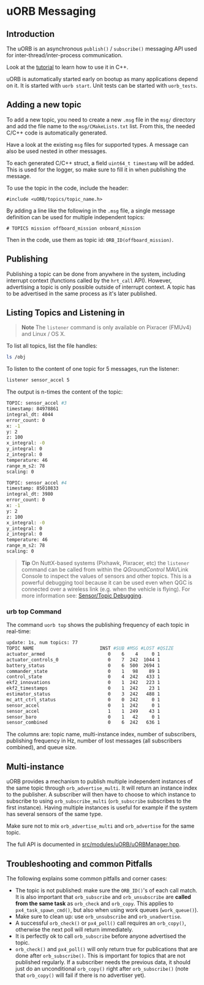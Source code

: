 # uORB Messaging

## Introduction

The uORB is an asynchronous `publish()` / `subscribe()` messaging API used for
inter-thread/inter-process communication.

Look at the [tutorial](../tutorials/tutorial_hello_sky.md) to learn how to use it in C++.

uORB is automatically started early on bootup as many applications depend on it.
It is started with `uorb start`. Unit tests can be started with `uorb_tests`.

## Adding a new topic

To add a new topic, you need to create a new `.msg` file in the `msg/`
directory and add the file name to the `msg/CMakeLists.txt` list. From this,
the needed C/C++ code is automatically generated.

Have a look at the existing `msg` files for supported types. A message can also
be used nested in other messages.

To each generated C/C++ struct, a field `uint64_t timestamp` will be added. This
is used for the logger, so make sure to fill it in when publishing the message.

To use the topic in the code, include the header:

```
#include <uORB/topics/topic_name.h>
```

By adding a line like the following in the `.msg` file, a single message
definition can be used for multiple independent topics:

```
# TOPICS mission offboard_mission onboard_mission
```

Then in the code, use them as topic id: `ORB_ID(offboard_mission)`.


## Publishing

Publishing a topic can be done from anywhere in the system, including interrupt
context (functions called by the `hrt_call` API). However, advertising a topic
is only possible outside of interrupt context. A topic has to be advertised in
the same process as it's later published.

## Listing Topics and Listening in

> **Note** The `listener` command is only available on Pixracer (FMUv4) and Linux / OS X.

To list all topics, list the file handles:

```sh
ls /obj
```

To listen to the content of one topic for 5 messages, run the listener:

```sh
listener sensor_accel 5
```

The output is n-times the content of the topic:

```sh
TOPIC: sensor_accel #3
timestamp: 84978861
integral_dt: 4044
error_count: 0
x: -1
y: 2
z: 100
x_integral: -0
y_integral: 0
z_integral: 0
temperature: 46
range_m_s2: 78
scaling: 0

TOPIC: sensor_accel #4
timestamp: 85010833
integral_dt: 3980
error_count: 0
x: -1
y: 2
z: 100
x_integral: -0
y_integral: 0
z_integral: 0
temperature: 46
range_m_s2: 78
scaling: 0
```

> **Tip** On NuttX-based systems (Pixhawk, Pixracer, etc) the `listener` command can be called from within the *QGroundControl* MAVLink Console to inspect the values of sensors and other topics. This is a powerful debugging tool because it can be used even when QGC is connected over a wireless link (e.g. when the vehicle is flying). For more information see: [Sensor/Topic Debugging](../debug/sensor_uorb_topic_debugging.md).


### urb top Command

The command `uorb top` shows the publishing frequency of each topic in real-time:

```sh
update: 1s, num topics: 77
TOPIC NAME                        INST #SUB #MSG #LOST #QSIZE
actuator_armed                       0    6    4     0 1
actuator_controls_0                  0    7  242  1044 1
battery_status                       0    6  500  2694 1
commander_state                      0    1   98    89 1
control_state                        0    4  242   433 1
ekf2_innovations                     0    1  242   223 1
ekf2_timestamps                      0    1  242    23 1
estimator_status                     0    3  242   488 1
mc_att_ctrl_status                   0    0  242     0 1
sensor_accel                         0    1  242     0 1
sensor_accel                         1    1  249    43 1
sensor_baro                          0    1   42     0 1
sensor_combined                      0    6  242   636 1
```
The columns are: topic name, multi-instance index, number of subscribers,
publishing frequency in Hz, number of lost messages (all subscribers combined), and
queue size.


## Multi-instance

uORB provides a mechanism to publish multiple independent instances of the same
topic through `orb_advertise_multi`. It will return an instance index to the
publisher. A subscriber will then have to choose to which instance to subscribe
to using `orb_subscribe_multi` (`orb_subscribe` subscribes to the first
instance).
Having multiple instances is useful for example if the system has several
sensors of the same type.

Make sure not to mix `orb_advertise_multi` and `orb_advertise` for the same topic.

The full API is documented in
[src/modules/uORB/uORBManager.hpp](https://github.com/PX4/Firmware/blob/master/src/modules/uORB/uORBManager.hpp).

## Troubleshooting and common Pitfalls

The following explains some common pitfalls and corner cases:
- The topic is not published: make sure the `ORB_ID()`'s of each call match. It
  is also important that `orb_subscribe` and `orb_unsubscribe` are **called from
  the same task** as `orb_check` and `orb_copy`. This applies to `px4_task_spawn_cmd()`, but
  also when using work queues (`work_queue()`).
- Make sure to clean up: use `orb_unsubscribe` and `orb_unadvertise`.
- A successful `orb_check()` or `px4_poll()` call requires an `orb_copy()`,
  otherwise the next poll will return immediately.
- It is perfectly ok to call `orb_subscribe` before anyone advertised the topic.
- `orb_check()` and `px4_poll()` will only return true for publications that are
  done after `orb_subscribe()`. This is important for topics that are not
  published regularly. If a subscriber needs the previous data, it should just
  do an unconditional `orb_copy()` right after `orb_subscribe()` (note that
  `orb_copy()` will fail if there is no advertiser yet).

